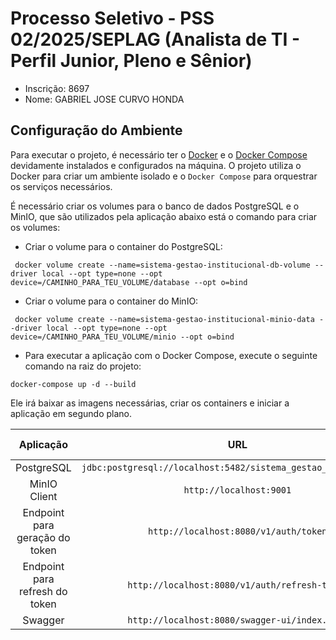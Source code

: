 # Processo Seletivo - PSS 02/2025/SEPLAG (Analista de TI - Perfil Junior, Pleno e Sênior)

* Inscrição: 8697
* Nome: GABRIEL JOSE CURVO HONDA

## Configuração do Ambiente

Para executar o projeto, é necessário ter o [Docker](https://docs.docker.com/engine/install/) e o [Docker Compose](https://docs.docker.com/compose/install/) devidamente instalados e configurados na 
máquina.
O projeto utiliza o Docker para criar um ambiente isolado e o `Docker Compose` para orquestrar os serviços necessários.

É necessário criar os volumes para o banco de dados PostgreSQL e o MinIO, que são utilizados pela aplicação abaixo está o comando para criar os
volumes:

* Criar o volume para o container do PostgreSQL:

```docker
 docker volume create --name=sistema-gestao-institucional-db-volume --driver local --opt type=none --opt device=/CAMINHO_PARA_TEU_VOLUME/database --opt o=bind
```

* Criar o volume para o container do MinIO:

```docker
 docker volume create --name=sistema-gestao-institucional-minio-data --driver local --opt type=none --opt device=/CAMINHO_PARA_TEU_VOLUME/minio --opt o=bind
```

* Para executar a aplicação com o Docker Compose, execute o seguinte comando na raiz do projeto:

```docker
docker-compose up -d --build
```

Ele irá baixar as imagens necessárias, criar os containers e iniciar a aplicação em segundo plano.

|           Aplicação            |                               URL                               | Porta Externa |              Usuário              |           Senha           |
|:------------------------------:|:---------------------------------------------------------------:|:-------------:|:---------------------------------:|:-------------------------:|
|           PostgreSQL           | `jdbc:postgresql://localhost:5482/sistema_gestao_institucional` |     5482      | user_sistema_gestao_institucional |         12345678          |
|          MinIO Client          |                     `http://localhost:9001`                     |     9001      |      minioadmin (accessKey)       | minioadmin123 (secretKey) |
| Endpoint para geração do token |              `http://localhost:8080/v1/auth/token`              |     8080      |    administrador@admin.com.br     |         12345678          |
| Endpoint para refresh do token |          `http://localhost:8080/v1/auth/refresh-token`          |     8080      |                 -                 |             -             |
|            Swagger             |          `http://localhost:8080/swagger-ui/index.html`          |     8080      |                 -                 |             -             |

